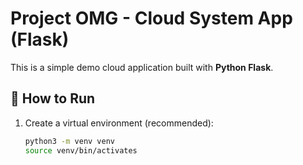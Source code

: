 # Project OMG - Cloud System App (Flask)

This is a simple demo cloud application built with **Python Flask**.

## 🚀 How to Run
1. Create a virtual environment (recommended):
   ```bash
   python3 -m venv venv
   source venv/bin/activates